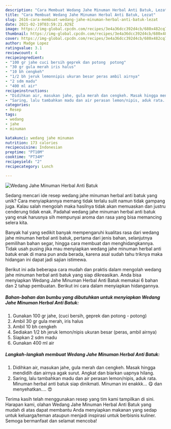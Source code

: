 ```yaml
---
description: "Cara Membuat Wedang Jahe Minuman Herbal Anti Batuk, Lezat"
title: "Cara Membuat Wedang Jahe Minuman Herbal Anti Batuk, Lezat"
slug: 2616-cara-membuat-wedang-jahe-minuman-herbal-anti-batuk-lezat
date: 2021-02-19T03:59:21.029Z
image: https://img-global.cpcdn.com/recipes/3e4a36dcc392d4cb/680x482cq70/wedang-jahe-minuman-herbal-anti-batuk-foto-resep-utama.jpg
thumbnail: https://img-global.cpcdn.com/recipes/3e4a36dcc392d4cb/680x482cq70/wedang-jahe-minuman-herbal-anti-batuk-foto-resep-utama.jpg
cover: https://img-global.cpcdn.com/recipes/3e4a36dcc392d4cb/680x482cq70/wedang-jahe-minuman-herbal-anti-batuk-foto-resep-utama.jpg
author: Madge Lopez
ratingvalue: 3.1
reviewcount: 4
recipeingredient:
- "100 gr jahe cuci bersih geprek dan potong  potong"
- "30 gr gula merah iris halus"
- "10 bh cengkeh"
- "1/2 bh jeruk lemonnipis ukuran besar peras ambil airnya"
- "2 sdm madu"
- "400 ml air"
recipeinstructions:
- "Didihkan air, masukan jahe, gula merah dan cengkeh. Masak hingga mendidih dan airnya agak surut. Angkat dan biarkan uapnya hilang."
- "Saring, lalu tambahkan madu dan air perasan lemon/nipis, aduk rata. Minuman herbal anti batuk siap dinikmati. Minuman ini enakkk... 😋 dan menyehatkan.... 😍"
categories:
- Resep
tags:
- wedang
- jahe
- minuman

katakunci: wedang jahe minuman 
nutrition: 173 calories
recipecuisine: Indonesian
preptime: "PT10M"
cooktime: "PT34M"
recipeyield: "2"
recipecategory: Lunch

---
```



![Wedang Jahe Minuman Herbal Anti Batuk](https://img-global.cpcdn.com/recipes/3e4a36dcc392d4cb/680x482cq70/wedang-jahe-minuman-herbal-anti-batuk-foto-resep-utama.jpg)

Sedang mencari ide resep wedang jahe minuman herbal anti batuk yang unik? Cara menyiapkannya memang tidak terlalu sulit namun tidak gampang juga. Kalau salah mengolah maka hasilnya tidak akan memuaskan dan justru cenderung tidak enak. Padahal wedang jahe minuman herbal anti batuk yang enak harusnya sih mempunyai aroma dan rasa yang bisa memancing selera kita.

Banyak hal yang sedikit banyak mempengaruhi kualitas rasa dari wedang jahe minuman herbal anti batuk, pertama dari jenis bahan, selanjutnya pemilihan bahan segar, hingga cara membuat dan menghidangkannya. Tidak usah pusing jika mau menyiapkan wedang jahe minuman herbal anti batuk enak di mana pun anda berada, karena asal sudah tahu triknya maka hidangan ini dapat jadi sajian istimewa.




Berikut ini ada beberapa cara mudah dan praktis dalam mengolah wedang jahe minuman herbal anti batuk yang siap dikreasikan. Anda bisa menyiapkan Wedang Jahe Minuman Herbal Anti Batuk memakai 6 bahan dan 2 tahap pembuatan. Berikut ini cara dalam menyiapkan hidangannya.

<!--inarticleads1-->

##### Bahan-bahan dan bumbu yang dibutuhkan untuk menyiapkan Wedang Jahe Minuman Herbal Anti Batuk:

1. Gunakan 100 gr jahe, (cuci bersih, geprek dan potong - potong)
1. Ambil 30 gr gula merah, iris halus
1. Ambil 10 bh cengkeh
1. Sediakan 1/2 bh jeruk lemon/nipis ukuran besar (peras, ambil airnya)
1. Siapkan 2 sdm madu
1. Gunakan 400 ml air




<!--inarticleads2-->

##### Langkah-langkah membuat Wedang Jahe Minuman Herbal Anti Batuk:

1. Didihkan air, masukan jahe, gula merah dan cengkeh. Masak hingga mendidih dan airnya agak surut. Angkat dan biarkan uapnya hilang.
1. Saring, lalu tambahkan madu dan air perasan lemon/nipis, aduk rata. Minuman herbal anti batuk siap dinikmati. Minuman ini enakkk... 😋 dan menyehatkan.... 😍




Terima kasih telah menggunakan resep yang tim kami tampilkan di sini. Harapan kami, olahan Wedang Jahe Minuman Herbal Anti Batuk yang mudah di atas dapat membantu Anda menyiapkan makanan yang sedap untuk keluarga/teman ataupun menjadi inspirasi untuk berbisnis kuliner. Semoga bermanfaat dan selamat mencoba!
